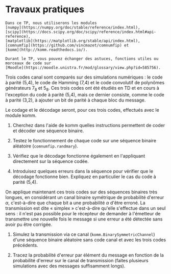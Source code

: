 # Travaux pratiques


```{admonition} Modules Python
Dans ce TP, nous utiliserons les modules
[numpy](https://numpy.org/doc/stable/reference/index.html),
[scipy](https://docs.scipy.org/doc/scipy/reference/index.html#api-reference),
[matplotlib](https://matplotlib.org/stable/api/index.html),
[comnumfip](https://github.com/vincmazet/comnumfip) et
[komm](http://komm.readthedocs.io/).
```

```{admonition} Modules Python
Durant le TP, vous pouvez échanger des astuces, fonctions utiles ou morceaux de code sur
[Moodle](https://moodle.unistra.fr/mod/glossary/view.php?id=585756).
```

Trois codes canal sont comparés sur des simulations numériques :
le code à parité (5,4), le code de Hamming (7,4) et le code convolutif de polynômes générateurs $7_8$ et $5_8$.
Ces trois codes ont été étudiés en TD et en cours à l'exception du code à parité (5,4),
mais ce dernier consiste, comme le code à parité (3,2), à ajouter un bit de parité à chaque bloc du message.

Le codage et le décodage seront, pour ces trois codes, effectués avec le module komm.

1. Cherchez dans l'aide de komm quelles instructions permettent de coder et décoder une séquence binaire.

1. Testez le fonctionnement de chaque code sur une séquence binaire aléatoire (`comnumfip.randmary`).

1. Vérifiez que le décodage fonctionne également en l'appliquant directement sur la séquence codée.

1. Introduisez quelques erreurs dans la séquence pour vérifier que le décodage fonctionne bien.
   Expliquez en particulier le cas du code à parité (5,4).

On applique maintenant ces trois codes sur des séquences binaires très longues,
en considérant un canal binaire symétrique de probabilité d'erreur $\alpha$,
c'est-à-dire que chaque bit a une probabilité $\alpha$ d'être erroné.
La transmission est dite « simplex » c'est-à-dire qu'elle s'effectue dans un seul sens :
il n'est pas possible pour le récepteur de demander à l'émetteur de transmettre une nouvelle fois le message
si une erreur a été détectée sans avoir pu être corrigée.

1. Simulez la transmission via ce canal (`komm.BinarySymmetricChannel`) d'une séquence binaire aléatoire
   sans code canal et avec les trois codes précédents.

1. Tracez la probabilité d'erreur par élément du message en fonction de la probabilité d'erreur sur le canal de transmission
   (faites plusieurs simulations avec des messages suffisamment longs).
